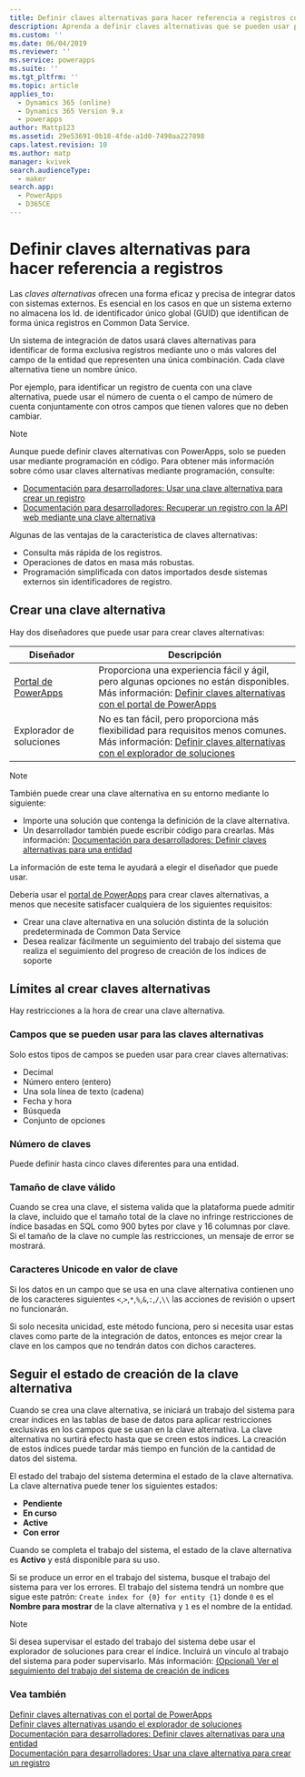 ```yaml
---
title: Definir claves alternativas para hacer referencia a registros con Common Data Service | MicrosoftDocs
description: Aprenda a definir claves alternativas que se pueden usar para hacer referencia a registros en Common Data Service
ms.custom: ''
ms.date: 06/04/2019
ms.reviewer: ''
ms.service: powerapps
ms.suite: ''
ms.tgt_pltfrm: ''
ms.topic: article
applies_to:
  - Dynamics 365 (online)
  - Dynamics 365 Version 9.x
  - powerapps
author: Mattp123
ms.assetid: 29e53691-0b18-4fde-a1d0-7490aa227898
caps.latest.revision: 10
ms.author: matp
manager: kvivek
search.audienceType:
  - maker
search.app:
  - PowerApps
  - D365CE
---
```

# <a name="define-alternate-keys-to-reference-records"></a>Definir claves alternativas para hacer referencia a registros

Las *claves alternativas* ofrecen una forma eficaz y precisa de integrar datos con sistemas externos. Es esencial en los casos en que un sistema externo no almacena los Id. de identificador único global (GUID) que identifican de forma única registros en Common Data Service. 

Un sistema de integración de datos usará claves alternativas para identificar de forma exclusiva registros mediante uno o más valores del campo de la entidad que representen una única combinación. Cada clave alternativa tiene un nombre único. 

Por ejemplo, para identificar un registro de cuenta con una clave alternativa, puede usar el número de cuenta o el campo de número de cuenta conjuntamente con otros campos que tienen valores que no deben cambiar.

> [!NOTE]
> Aunque puede definir claves alternativas con PowerApps, solo se pueden usar mediante programación en código. Para obtener más información sobre cómo usar claves alternativas mediante programación, consulte:   
> - [Documentación para desarrolladores: Usar una clave alternativa para crear un registro](/dynamics365/customer-engagement/developer/use-alternate-key-create-record) 
> - [Documentación para desarrolladores: Recuperar un registro con la API web mediante una clave alternativa](/dynamics365/customer-engagement/developer/webapi/retrieve-entity-using-web-api#retrieve-using-an-alternate-key)

Algunas de las ventajas de la característica de claves alternativas:  
  
- Consulta más rápida de los registros.  
- Operaciones de datos en masa más robustas.  
- Programación simplificada con datos importados desde sistemas externos sin identificadores de registro.  
  

## <a name="creating-an-alternate-key"></a>Crear una clave alternativa

Hay dos diseñadores que puede usar para crear claves alternativas:

|Diseñador| Descripción|
|--|--|
|[Portal de PowerApps](https://web.powerapps.com/?utm_source=padocs&utm_medium=linkinadoc&utm_campaign=referralsfromdoc)|Proporciona una experiencia fácil y ágil, pero algunas opciones no están disponibles.<br />Más información: [Definir claves alternativas con el portal de PowerApps](define-alternate-keys-portal.md)|
|Explorador de soluciones|No es tan fácil, pero proporciona más flexibilidad para requisitos menos comunes.<br />Más información: [Definir claves alternativas con el explorador de soluciones](define-alternate-keys-solution-explorer.md) |

> [!NOTE]
> También puede crear una clave alternativa en su entorno mediante lo siguiente:
> - Importe una solución que contenga la definición de la clave alternativa.
> - Un desarrollador también puede escribir código para crearlas. Más información: [Documentación para desarrolladores: Definir claves alternativas para una entidad](/dynamics365/customer-engagement/developer/define-alternate-keys-entity)

La información de este tema le ayudará a elegir el diseñador que puede usar. 

Debería usar el [portal de PowerApps](https://web.powerapps.com/?utm_source=padocs&utm_medium=linkinadoc&utm_campaign=referralsfromdoc) para crear claves alternativas, a menos que necesite satisfacer cualquiera de los siguientes requisitos:

- Crear una clave alternativa en una solución distinta de la solución predeterminada de Common Data Service
- Desea realizar fácilmente un seguimiento del trabajo del sistema que realiza el seguimiento del progreso de creación de los índices de soporte


## <a name="limits-in-creating-alternate-keys"></a>Límites al crear claves alternativas

Hay restricciones a la hora de crear una clave alternativa.

### <a name="fields-that-can-be-used-for-alternate-keys"></a>Campos que se pueden usar para las claves alternativas

Solo estos tipos de campos se pueden usar para crear claves alternativas:
 - Decimal
 - Número entero (entero)
 - Una sola línea de texto (cadena)
 - Fecha y hora
 - Búsqueda
 - Conjunto de opciones

### <a name="number-of-keys"></a>Número de claves

Puede definir hasta cinco claves diferentes para una entidad.
 
### <a name="valid-key-size"></a>Tamaño de clave válido

Cuando se crea una clave, el sistema valida que la plataforma puede admitir la clave, incluido que el tamaño total de la clave no infringe restricciones de índice basadas en SQL como 900 bytes por clave y 16 columnas por clave. Si el tamaño de la clave no cumple las restricciones, un mensaje de error se mostrará.

### <a name="unicode-characters-in-key-value"></a>Caracteres Unicode en valor de clave

Si los datos en un campo que se usa en una clave alternativa contienen uno de los caracteres siguientes `<`,`>`,`*`,`%`,`&`,`:`,`/`,`\\` las acciones de revisión o upsert no funcionarán. 

Si solo necesita unicidad, este método funciona, pero si necesita usar estas claves como parte de la integración de datos, entonces es mejor crear la clave en los campos que no tendrán datos con dichos caracteres.

## <a name="track-the-status-of-the-creation-of-the-alternate-key"></a>Seguir el estado de creación de la clave alternativa

Cuando se crea una clave alternativa, se iniciará un trabajo del sistema para crear índices en las tablas de base de datos para aplicar restricciones exclusivas en los campos que se usan en la clave alternativa. La clave alternativa no surtirá efecto hasta que se creen estos índices. La creación de estos índices puede tardar más tiempo en función de la cantidad de datos del sistema. 

El estado del trabajo del sistema determina el estado de la clave alternativa. La clave alternativa puede tener los siguientes estados:
- **Pendiente**
- **En curso**
- **Active**
- **Con error**

Cuando se completa el trabajo del sistema, el estado de la clave alternativa es **Activo** y está disponible para su uso.

Si se produce un error en el trabajo del sistema, busque el trabajo del sistema para ver los errores. El trabajo del sistema tendrá un nombre que sigue este patrón: `Create index for {0} for entity {1}` donde `0` es el **Nombre para mostrar** de la clave alternativa y `1` es el nombre de la entidad.


> [!NOTE]
> Si desea supervisar el estado del trabajo del sistema debe usar el explorador de soluciones para crear el índice. Incluirá un vínculo al trabajo del sistema para poder supervisarlo. Más información: [(Opcional) Ver el seguimiento del trabajo del sistema de creación de índices](define-alternate-keys-solution-explorer.md#optional-view-the-system-job-tracking-creation-of-indexes)
  
  
### <a name="see-also"></a>Vea también  

[Definir claves alternativas con el portal de PowerApps](define-alternate-keys-portal.md)<br />
[Definir claves alternativas usando el explorador de soluciones](define-alternate-keys-solution-explorer.md)<br />
[Documentación para desarrolladores: Definir claves alternativas para una entidad](/dynamics365/customer-engagement/developer/define-alternate-keys-entity)<br />
[Documentación para desarrolladores: Usar una clave alternativa para crear un registro](/dynamics365/customer-engagement/developer/use-alternate-key-create-record)
